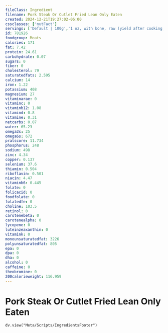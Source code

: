 ```yaml
---
fileClass: Ingredient
filename: Pork Steak Or Cutlet Fried Lean Only Eaten
created: 2024-12-21T19:27:02-06:00
cssclasses: ['nutFact']
servings: ['Default | 100g','1 oz, with bone, raw (yield after cooking, bone and fat removed) | 13','1 oz, with bone, cooked (yield after bone and fat removed) | 18','1 oz, boneless, raw (yield after cooking, fat removed) | 19','1 oz, boneless, cooked (yield after fat removed) | 26','1 cubic inch, boneless, cooked, fat removed | 17','1 cup, cooked, diced | 134','1 oz, with bone, cooked, lean only (yield after bone removed) | 20','1 oz, with bone, raw, lean only (yield after cooking, bone removed) | 14','1 oz, boneless, cooked, lean only | 28']
id: 781926
foodgroup: Meats
calories: 171
fat: 7.42
protein: 24.61
carbohydrate: 0.07
sugars: 0
fiber: 0
cholesterol: 79
saturatedfats: 2.595
calcium: 14
iron: 1.22
potassium: 408
magnesium: 27
vitaminarae: 0
vitaminc: 0
vitaminb12: 1.08
vitamind: 0.8
vitamine: 0.31
netcarbs: 0.07
water: 65.23
omega3s: 25
omega6s: 672
pralscore: 11.734
phosphorus: 248
sodium: 498
zinc: 4.34
copper: 0.137
selenium: 37.6
thiamin: 0.504
riboflavin: 0.501
niacin: 4.47
vitaminb6: 0.445
folate: 0
folicacid: 0
foodfolate: 0
folatedfe: 0
choline: 103.5
retinol: 0
carotenebeta: 0
carotenealpha: 0
lycopene: 0
luteinzeaxanthin: 0
vitamink: 0
monounsaturatedfat: 3226
polyunsaturatedfat: 805
epa: 0
dpa: 0
dha: 0
alcohol: 0
caffeine: 0
theobromine: 0
200calorieweight: 116.959
---
```


# Pork Steak Or Cutlet Fried Lean Only Eaten

```dataviewjs
dv.view("Meta/Scripts/IngredientsFooter")
```